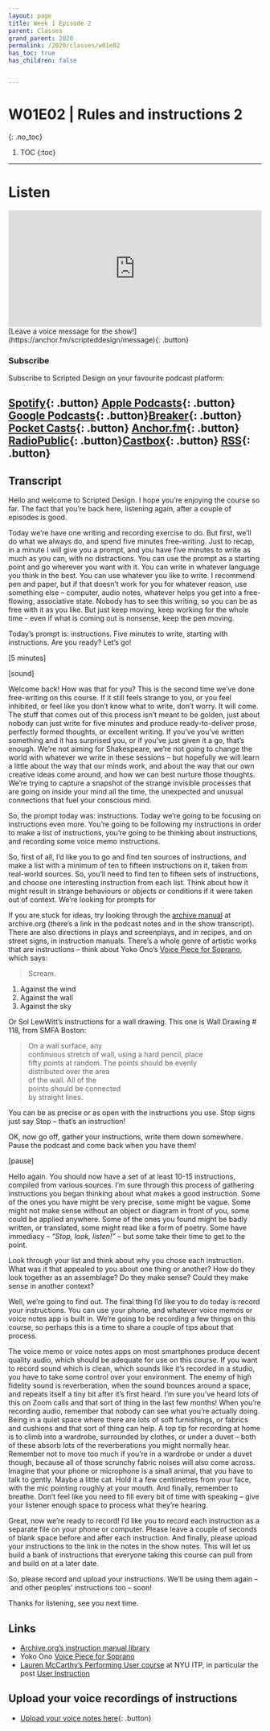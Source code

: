 ```yaml
---
layout: page
title: Week 1 Episode 2
parent: Classes
grand_parent: 2020
permalink: /2020/classes/w01e02
has_toc: true
has_children: false


---
```

# W01E02 | Rules and instructions 2
{: .no_toc}

1. TOC
{:toc}


---

# Listen


<iframe src="https://open.spotify.com/embed-podcast/episode/08ecuQTVQ4WbG4pIpDBWdS" width="100%" height="232" frameborder="0" allowtransparency="true" allow="encrypted-media"></iframe>

<br>
[Leave a voice message for the show!](https://anchor.fm/scripteddesign/message){: .button}

### Subscribe

Subscribe to Scripted Design on your favourite podcast platform:

[Spotify](https://open.spotify.com/show/3sYD3KyPJXnIHUY2m2uFcy){: .button} [Apple Podcasts](https://podcasts.apple.com/nl/podcast/scripted-design/id1533696064?l=en){: .button} [Google Podcasts](https://www.google.com/podcasts?feed=aHR0cHM6Ly9hbmNob3IuZm0vcy8zN2QzMjZjNC9wb2RjYXN0L3Jzcw==){: .button}[Breaker](https://breaker.audio/scripted-design){: .button} [Pocket Casts](https://pca.st/h40ivs5f){: .button} [Anchor.fm](https://anchor.fm/scripteddesign){: .button} [RadioPublic](https://radiopublic.com/scripted-design-WaxpdP){: .button}[Castbox](https://castbox.fm/channel/Scripted-Design-id3371338){: .button} [RSS](https://anchor.fm/s/37d326c4/podcast/rss){: .button}
---


## Transcript

Hello and welcome to Scripted Design. I hope you’re enjoying the course so far. The fact that you’re back here, listening again, after a couple of episodes is good.

Today we’re have one writing and recording exercise to do. But first, we’ll do what we always do, and spend five minutes free-writing. Just to recap, in a minute I will give you a prompt, and you have five minutes to write as much as you can, with no distractions. You can use the prompt as a starting point and go wherever you want with it. You can write in whatever language you think in the best. You can use whatever you like to write. I recommend pen and paper, but if that doesn’t work for you for whatever reason, use something else – computer, audio notes, whatever helps you get into a free-flowing, associative state. Nobody has to see this writing, so you can be as free with it as you like. But just keep moving, keep working for the whole time - even if what is coming out is nonsense, keep the pen moving.

Today’s prompt is: instructions. Five minutes to write, starting with instructions. Are you ready? Let’s go!

[5 minutes]

[sound]

Welcome back! How was that for you? This is the second time we’ve done free-writing on this course. If it still feels strange to you, or you feel inhibited, or feel like you don’t know what to write, don’t worry. It will come. The stuff that comes out of this process isn’t meant to be golden, just about nobody can just write for five minutes and produce ready-to-deliver prose, perfectly formed thoughts, or excellent writing. If you’ve you’ve written something and it has surprised you, or if you’ve just given it a go, that’s enough. We’re not aiming for Shakespeare, we’re not going to change the world with whatever we write in these sessions – but hopefully we will learn a little about the way that our minds work, and about the way that our own creative ideas come around, and how we can best nurture those thoughts. We’re trying to capture a snapshot of the strange invisible processes that are going on inside your mind all the time, the unexpected and unusual connections that fuel your conscious mind.

So, the prompt today was: instructions. Today we’re going to be focusing on instructions even more. You’re going to be following my instructions in order to make a list of instructions, you’re going to be thinking about instructions, and recording some voice memo instructions.

So, first of all, I’d like you to go and find ten sources of instructions, and make a list with a minimum of ten to fifteen instructions on it, taken from real-world sources. So, you’ll need to find ten to fifteen sets of instructions, and choose one interesting instruction from each list. Think about how it might result in strange behaviours or objects or conditions if it were taken out of context. We’re looking for prompts for

If you are stuck for ideas, try looking through the [archive manual](https://archive.org/details/manuals) at archive.org (there’s a link in the podcast notes and in the show transcript). There are also directions in plays and screenplays, and in recipes, and on street signs, in instruction manuals. There’s a whole genre of artistic works that are instructions – think about Yoko Ono’s [Voice Piece for Soprano](http://www.moma.org/explore/multimedia/videos/114), which says:


> Scream.  
1. Against the wind  
2. Against the wall  
3. Against the sky

Or Sol LewWitt’s instructions for a wall drawing. This one is Wall Drawing # 118, from SMFA Boston:

> On a wall surface, any  
continuous stretch of wall,
using a hard pencil, place  
fifty points at random.
The points should be evenly  
distributed over the area  
of the wall. All of the  
points should be connected  
by straight lines.

You can be as precise or as open with the instructions you use. Stop signs just say Stop – that’s an instruction!

OK, now go off, gather your instructions, write them down somewhere. Pause the podcast and come back when you have them!

[pause]

Hello again. You should now have a set of at least 10-15 instructions, compiled from various sources. I’m sure through this process of gathering instructions you began thinking about what makes a good instruction. Some of the ones you have might be very precise, some might be vague. Some might not make sense without an object or diagram in front of you, some could be applied anywhere. Some of the ones you found might be badly written, or translated, some might read like a form of poetry. Some have immediacy – _“Stop, look, listen!”_ – but some take their time to get to the point.

Look through your list and think about why you chose each instruction. What was it that appealed to you about one thing or another? How do they look together as an assemblage? Do they make sense? Could they make sense in another context?

Well, we’re going to find out. The final thing I’d like you to do today is record your instructions. You can use your phone, and whatever voice memos or voice notes app is built in. We’re going to be recording a few things on this course, so perhaps this is a time to share a couple of tips about that process.

The voice memo or voice notes apps on most smartphones produce decent quality audio, which should be adequate for use on this course. If you want to record sound which is clean, which sounds like it’s recorded in a studio, you have to take some control over your environment. The enemy of high fidelity sound is reverberation, when the sound bounces around a space, and repeats itself a tiny bit after it’s first heard. I’m sure you’ve heard lots of this on Zoom calls and that sort of thing in the last few months! When you’re recording audio, remember that nobody can see what you’re actually doing. Being in a quiet space where there are lots of soft furnishings, or fabrics and cushions and that sort of thing can help. A top tip for recording at home is to climb into a wardrobe, surrounded by clothes, or under a duvet – both of these absorb lots of the reverberations you might normally hear. Remember not to move too much if you’re in a wardrobe or under a duvet though, because all of those scrunchy fabric noises will also come across. Imagine that your phone or microphone is a small animal, that you have to talk to gently. Maybe a little cat. Hold it a few centimetres from your face, with the mic pointing roughly at your mouth. And finally, remember to breathe. Don’t feel like you need to fill every bit of time with speaking – give your listener enough space to process what they’re hearing.

Great, now we’re ready to record! I’d like you to record each instruction as a separate file on your phone or computer. Please leave a couple of seconds of blank space before and after each instruction. And finally, please upload your instructions to the link in the notes in the show notes. This will let us build a bank of instructions that everyone taking this course can pull from and build on at a later date.

So, please record and upload your instructions. We’ll be using them again – and other peoples’ instructions too – soon!

Thanks for listening, see you next time.


## Links



*   [Archive.org’s instruction manual library](https://archive.org/details/manuals)
*   Yoko Ono [Voice Piece for Soprano](http://www.moma.org/explore/multimedia/videos/114)
*   [Lauren McCarthy’s Performing User course](https://itp.nyu.edu/classes/performinguser/syllabus/) at NYU ITP, in particular the post [User Instruction](https://itp.nyu.edu/classes/performinguser/user-instruction/)

## Upload your voice recordings of instructions

- [Upload your voice notes here](https://forms.gle/ReAWoJv9fkGRGeGH9){: .button}
